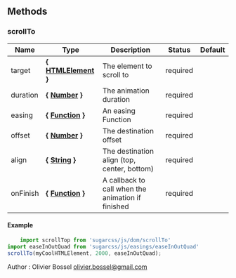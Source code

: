 




## Methods


### scrollTo




Name  |  Type  |  Description  |  Status  |  Default
------------  |  ------------  |  ------------  |  ------------  |  ------------
target  |  **{ <a class="link" href="https://developer.mozilla.org/fr/docs/Web/API/HTMLElement" target="_blank" title="HTMLElement">HTMLElement</a> }**  |  The element to scroll to  |  required  |
duration  |  **{ <a class="link" href="https://developer.mozilla.org/fr/docs/Web/JavaScript/Reference/Objets_globaux/Number" target="_blank" title="Number">Number</a> }**  |  The animation duration  |  required  |
easing  |  **{ <a class="link" href="https://developer.mozilla.org/fr/docs/Web/JavaScript/Reference/Objets_globaux/Function" target="_blank" title="Function">Function</a> }**  |  An easing Function  |  required  |
offset  |  **{ <a class="link" href="https://developer.mozilla.org/fr/docs/Web/JavaScript/Reference/Objets_globaux/Number" target="_blank" title="Number">Number</a> }**  |  The destination offset  |  required  |
align  |  **{ <a class="link" href="https://developer.mozilla.org/fr/docs/Web/JavaScript/Reference/Objets_globaux/String" target="_blank" title="String">String</a> }**  |  The destination align (top, center, bottom)  |  required  |
onFinish  |  **{ <a class="link" href="https://developer.mozilla.org/fr/docs/Web/JavaScript/Reference/Objets_globaux/Function" target="_blank" title="Function">Function</a> }**  |  A callback to call when the animation if finished  |  required  |

#### Example
```js
	import scrollTop from 'sugarcss/js/dom/scrollTo'
import easeInOutQuad from 'sugarcss/js/easings/easeInOutQuad'
scrollTo(myCoolHTMLElement, 2000, easeInOutQuad);

```
Author : Olivier Bossel <olivier.bossel@gmail.com>